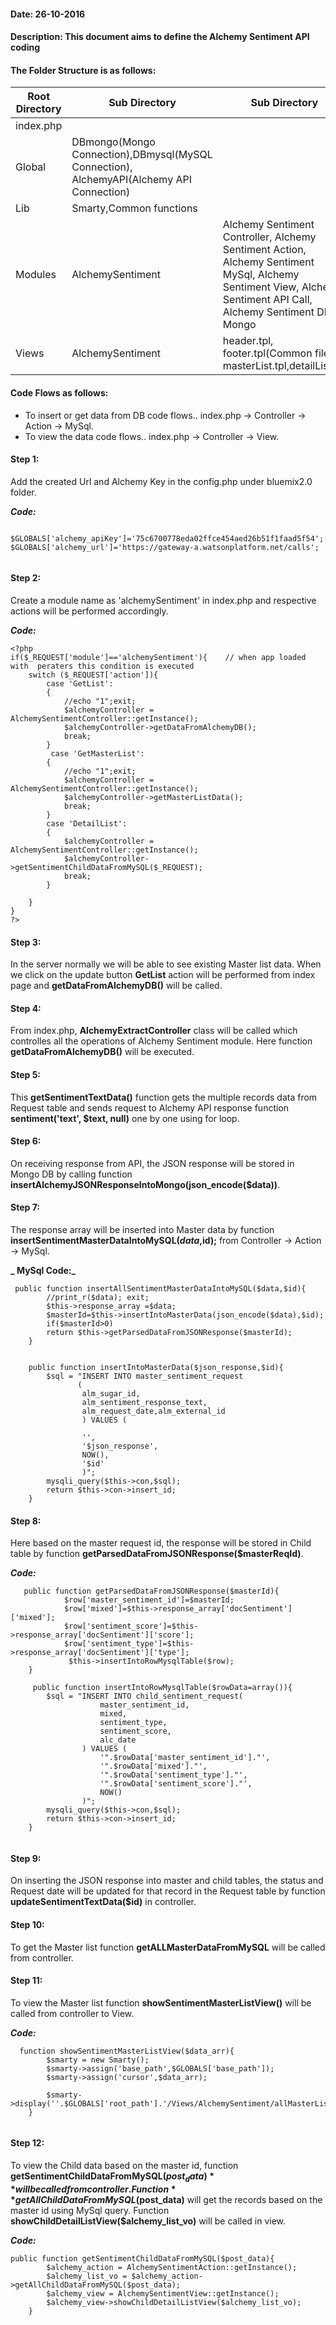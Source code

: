 #### Date: 26-10-2016
#### Description: This document aims to define the Alchemy Sentiment API coding 


#### The Folder Structure is as follows:
   
   
   Root Directory | Sub Directory | Sub Directory 
------------ | ------------- | -------------
index.php | | |
Global | DBmongo(Mongo Connection),DBmysql(MySQL Connection), AlchemyAPI(Alchemy API Connection)  | 
Lib | Smarty,Common functions | |
Modules | AlchemySentiment | Alchemy Sentiment Controller, Alchemy Sentiment Action, Alchemy Sentiment MySql, Alchemy Sentiment View, Alchemy Sentiment API Call, Alchemy Sentiment DB Mongo|
Views | AlchemySentiment | header.tpl, footer.tpl(Common files), masterList.tpl,detailList.tpl|

#### Code Flows as follows:
   * To insert or get data from DB code flows.. index.php -> Controller -> Action -> MySql.
   * To view the data code flows.. index.php -> Controller -> View.
   
 
#### Step 1:
  Add the created Url and Alchemy Key in the config.php under bluemix2.0 folder.
	
**_Code:_**
	
```
	
$GLOBALS['alchemy_apiKey']='75c6700778eda02ffce454aed26b51f1faad5f54';
$GLOBALS['alchemy_url']='https://gateway-a.watsonplatform.net/calls';
	
```
	
  
#### Step 2:
  Create a module name as 'alchemySentiment' in index.php and respective actions will be performed accordingly.
  
**_Code:_**

```
<?php
if($_REQUEST['module']=='alchemySentiment'){    // when app loaded with  peraters this condition is executed
    switch ($_REQUEST['action']){
        case 'GetList':
        {
			//echo "1";exit; 
            $alchemyController = AlchemySentimentController::getInstance();
            $alchemyController->getDataFromAlchemyDB();
            break;
        }
		 case 'GetMasterList':
        {
			//echo "1";exit; 
            $alchemyController = AlchemySentimentController::getInstance();
            $alchemyController->getMasterListData();
            break;
        }
        case 'DetailList':
        {
            $alchemyController = AlchemySentimentController::getInstance();
            $alchemyController->getSentimentChildDataFromMySQL($_REQUEST);
            break;
        }
      
    }
}
?>

```

#### Step 3:
   In the server normally we will be able to see existing Master list data. When we click on the update button **GetList** action will be performed from index page and **getDataFromAlchemyDB()** will be called.
   
#### Step 4:
   From index.php, **AlchemyExtractController** class will be called which controlles all the operations of Alchemy Sentiment module. Here function **getDataFromAlchemyDB()** will be executed.
   
#### Step 5:
   This **getSentimentTextData()** function gets the multiple records data from Request table and sends request to Alchemy API response function **sentiment('text', $text, null)** one by one using for loop.
   
#### Step 6:
   On receiving response from API, the JSON response will be stored in Mongo DB by calling function  **insertAlchemyJSONResponseIntoMongo(json_encode($data))**.

#### Step 7:
   The response array will be inserted into Master data by function **insertSentimentMasterDataIntoMySQL($data,$id);** from Controller -> Action -> MySql.
   
**_ MySql Code:_**

```  
 public function insertAllSentimentMasterDataIntoMySQL($data,$id){
		//print_r($data); exit;
		$this->response_array =$data;
		$masterId=$this->insertIntoMasterData(json_encode($data),$id);
        if($masterId>0)
		return $this->getParsedDataFromJSONResponse($masterId);
	}
	
	
	public function insertIntoMasterData($json_response,$id){
    	$sql = "INSERT INTO master_sentiment_request
               (
                alm_sugar_id,
                alm_sentiment_response_text,
                alm_request_date,alm_external_id
                ) VALUES (
                
                '',
                '$json_response',
                NOW(),
				'$id'
                )";
		mysqli_query($this->con,$sql);
        return $this->con->insert_id;
    }

```

#### Step 8:
   Here based on the master request id, the response will be stored in Child table by function **getParsedDataFromJSONResponse($masterReqId)**.

**_Code:_**

```
   public function getParsedDataFromJSONResponse($masterId){
            $row['master_sentiment_id']=$masterId;
			$row['mixed']=$this->response_array['docSentiment']['mixed'];
            $row['sentiment_score']=$this->response_array['docSentiment']['score']; 
		    $row['sentiment_type']=$this->response_array['docSentiment']['type'];
			 $this->insertIntoRowMysqlTable($row);
    }

     public function insertIntoRowMysqlTable($rowData=array()){
    	$sql = "INSERT INTO child_sentiment_request(
                    master_sentiment_id,
					mixed,
                    sentiment_type,
                    sentiment_score,
                    alc_date
                ) VALUES (
                    '".$rowData['master_sentiment_id']."',
					'".$rowData['mixed']."',
                    '".$rowData['sentiment_type']."',
                    '".$rowData['sentiment_score']."',
                    NOW()
                )";
        mysqli_query($this->con,$sql);
        return $this->con->insert_id;
    }
    
```

#### Step 9:
   On inserting the JSON response into master and child tables, the status and Request date will be updated for that record in the Request table by function **updateSentimentTextData($id)** in controller.


#### Step 10:
   To get the Master list function **getALLMasterDataFromMySQL** will be called from controller.
   
#### Step 11:
   To view the Master list function **showSentimentMasterListView()** will be called from controller to View.
   
**_Code:_**

```
  function showSentimentMasterListView($data_arr){
        $smarty = new Smarty();
        $smarty->assign('base_path',$GLOBALS['base_path']);
		$smarty->assign('cursor',$data_arr);
		
	    $smarty->display(''.$GLOBALS['root_path'].'/Views/AlchemySentiment/allMasterList.tpl');
    }
    
``` 

#### Step 12:
   To view the Child data based on the master id, function **getSentimentChildDataFromMySQL($post_data)** will be called from controller.
   Function **getAllChildDataFromMySQL($post_data)** will get the records based on the master id using MySql query. Function **showChildDetailListView($alchemy_list_vo)** will be called in view. 
   
**_Code:_**

```
public function getSentimentChildDataFromMySQL($post_data){
        $alchemy_action = AlchemySentimentAction::getInstance();
        $alchemy_list_vo = $alchemy_action->getAllChildDataFromMySQL($post_data);
		$alchemy_view = AlchemySentimentView::getInstance();
    	$alchemy_view->showChildDetailListView($alchemy_list_vo);
	}
```
